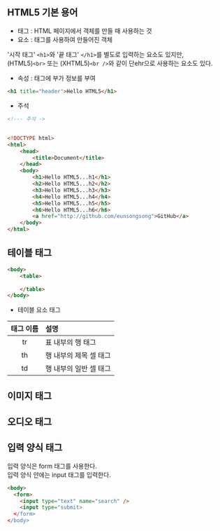 ## HTML5 기본 용어
- 태그 : HTML 페이지에서 객체를 만들 때 사용하는 것  
- 요소 : 태그를 사용하여 만들어진 객체  

'시작 태그' `<h1>`와 '끝 태그' `</h1>`를 별도로 입력하는 요소도 있지만,  
(HTML5)`<br>` 또는 (XHTML5)`<br />`와 같이 단ehr으로 사용하는 요소도 있다.

- 속성 : 태그에 부가 정보를 부여
```html
<h1 title="header">Hello HTML5</h1>
```

- 주석
```html
<!--- 주석 ->
```


## 


```html
<!DOCTYPE html>
<html>
    <head>
        <title>Document</title>
    </head>
    <body>
        <h1>Hello HTML5...h1</h1>
        <h2>Hello HTML5...h2</h2>
        <h3>Hello HTML5...h3</h3>
        <h4>Hello HTML5...h4</h4>
        <h5>Hello HTML5...h5</h5>
        <h6>Hello HTML5...h6</h6>
        <a href="http://github.com/eunsongsong">GitHub</a>
    </body>
</html>
```


## 테이블 태그
```html
<body>
    <table>
        
    </table>
</body>
```

- 테이블 요소 태그  

|태그 이름|설명|
|:-:|:-|
|tr|표 내부의 행 태그|
|th|행 내부의 제목 셀 태그|
|td|행 내부의 일반 셀 태그|


## 이미지 태그


## 오디오 태그



## 입력 양식 태그
입력 양식은 form 태그를 사용한다.  
입력 양식 안에는 input 태그를 입력한다.  
```html
<body>
  <form>
    <input type="text" name="search" />
    <input type="submit>
  </form>
</body>
```

